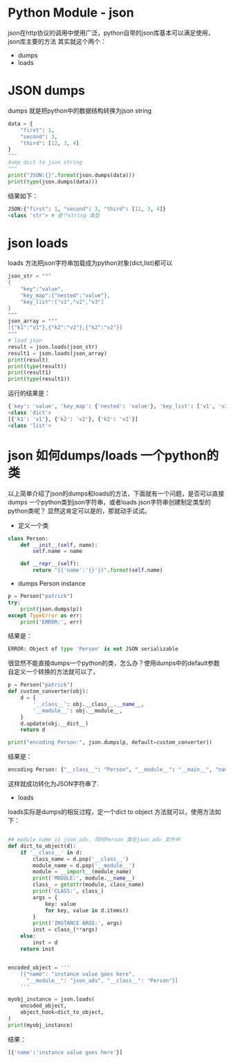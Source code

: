 # Python Module - json
 
 json在http协议的调用中使用广泛，python自带的json库基本可以满足使用，json库主要的方法
 其实就这个两个：
 
 - dumps
 - loads
 
 # JSON dumps
 
 dumps 就是把python中的数据结构转换为json string
 
```python
data = {
    "first": 1,
    "second": 3,
    "third": [12, 3, 4]
}
"""
dump dict to json string
"""
print("JSON:{}".format(json.dumps(data)))
print(type(json.dumps(data)))
```

结果如下：

```python
JSON:{"first": 1, "second": 3, "third": [12, 3, 4]}
<class 'str'> # 是个string 类型
```

# json loads

loads 方法把json字符串加载成为python对象(dict,list)都可以

```python
json_str = """
{
    "key":"value",
    "key_map":{"nested":"value"},
    "key_list":["v1","v2","v3"]
}
"""
json_array = """
[{"k1":"v1"},{"k2":"v2"},{"k2":"v2"}]
"""
# load json
result = json.loads(json_str)
result1 = json.loads(json_array)
print(result)
print(type(result))
print(result1)
print(type(result1))
```

运行的结果是：

```python
{'key': 'value', 'key_map': {'nested': 'value'}, 'key_list': ['v1', 'v2', 'v3']}
<class 'dict'>
[{'k1': 'v1'}, {'k2': 'v2'}, {'k2': 'v2'}]
<class 'list'>
```

# json 如何dumps/loads 一个python的类

以上简单介绍了json的dumps和loads的方法，下面就有一个问题，是否可以直接dumps
一个python类到json字符串，或者loads json字符串创建制定类型的python类呢？
显然这肯定可以是的，那就动手试试。

- 定义一个类

```python
class Person:
    def __init__(self, name):
        self.name = name

    def __repr__(self):
        return "{{'name':'{}'}}".format(self.name)
```

- dumps Person instance

```python
p = Person("patrick")
try:
    print(json.dumps(p))
except TypeError as err:
    print('ERROR:', err)

```

结果是：

```python
ERROR: Object of type 'Person' is not JSON serializable
```

很显然不能直接dumps一个python的类，怎么办？使用dumps中的default参数
自定义一个转换的方法就可以了，

```python
p = Person("patrick")
def custom_converter(obj):
    d = {
        '__class__': obj.__class__.__name__,
        '__module__': obj.__module__,
    }
    d.update(obj.__dict__)
    return d

print("encoding Person:", json.dumps(p, default=custom_converter))
```

结果是：

```python
encoding Person: {"__class__": "Person", "__module__": "__main__", "name": "patrick"}
```

这样就成功转化为JSON字符串了.

- loads

loads实际是dumps的相反过程，定一个dict to object 方法就可以，使用方法如下：

```python

## module name is json_adv, 同时Person 类在json_adv 文件中
def dict_to_object(d):
    if '__class__' in d:
        class_name = d.pop('__class__')
        module_name = d.pop('__module__')
        module = __import__(module_name)
        print('MODULE:', module.__name__)
        class_ = getattr(module, class_name)
        print('CLASS:', class_)
        args = {
            key: value
            for key, value in d.items()
        }
        print('INSTANCE ARGS:', args)
        inst = class_(**args)
    else:
        inst = d
    return inst


encoded_object = '''
    [{"name": "instance value goes here",
      "__module__": "json_adv", "__class__": "Person"}]
    '''

myobj_instance = json.loads(
    encoded_object,
    object_hook=dict_to_object,
)
print(myobj_instance)

```

结果：

```python
[{'name':'instance value goes here'}]
```

